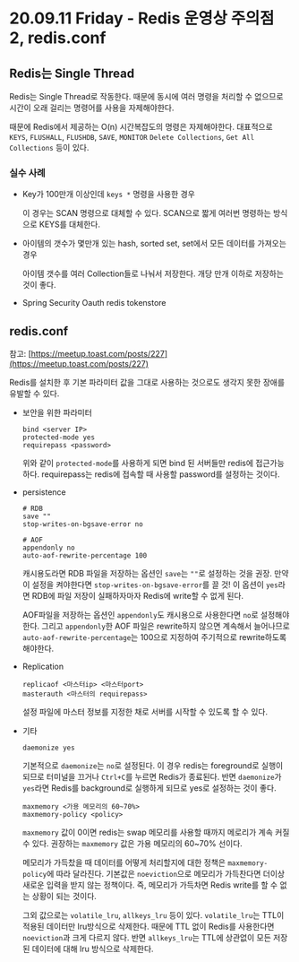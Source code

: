 # 20.09.11 Friday - Redis 운영상 주의점 2, redis.conf

## Redis는 Single Thread

Redis는 Single Thread로 작동한다. 때문에 동시에 여러 명령을 처리할 수 없으므로 시간이 오래 걸리는 명령어를 사용을 자제해야한다.

때문에 Redis에서 제공하는 O(n) 시간복잡도의 명령은 자제해야한다. 대표적으로 `KEYS`, `FLUSHALL`, `FLUSHDB`, `SAVE`, `MONITOR` `Delete Collections`, `Get All Collections` 등이 있다.

### 실수 사례

- Key가 100만개 이상인데 `keys *` 명령을 사용한 경우

    이 경우는 SCAN 명령으로 대체할 수 있다. SCAN으로 짧게 여러번 명령하는 방식으로 KEYS를 대체한다.

- 아이템의 갯수가 몇만개 있는 hash, sorted set, set에서 모든 데이터를 가져오는 경우

    아이템 갯수를 여러 Collection들로 나눠서 저장한다. 개당 만개 이하로 저장하는 것이 좋다.

- Spring Security Oauth redis tokenstore

## redis.conf

참고: [https://meetup.toast.com/posts/227](https://meetup.toast.com/posts/227)

Redis를 설치한 후 기본 파라미터 값을 그대로 사용하는 것으로도 생각지 못한 장애를 유발할 수 있다.

- 보안을 위한 파라미터

    ```
    bind <server IP>
    protected-mode yes
    requirepass <password>
    ```

    위와 같이 `protected-mode`를 사용하게 되면 bind 된 서버들만 redis에 접근가능하다. requirepass는 redis에 접속할 때 사용할 password를 설정하는 것이다.

- persistence

    ```
    # RDB
    save ""
    stop-writes-on-bgsave-error no

    # AOF
    appendonly no
    auto-aof-rewrite-percentage 100 
    ```

    캐시용도라면 RDB 파일을 저장하는 옵션인 `save`는 `""`로 설정하는 것을 권장. 만약 이 설정을 켜야한다면 `stop-writes-on-bgsave-error`를 끌 것! 이 옵션이 `yes`라면 RDB에 파일 저장이 실패하자마자 Redis에 write할 수 없게 된다.

    AOF파일을 저장하는 옵션인 `appendonly`도 캐시용으로 사용한다면 `no`로 설정해야한다. 그리고 `appendonly`한 AOF 파일은 rewrite하지 않으면 계속해서 늘어나므로 `auto-aof-rewrite-percentage`는 100으로 지정하여 주기적으로 rewrite하도록 해야한다.

- Replication

    ```
    replicaof <마스터ip> <마스터port>
    masterauth <마스터의 requirepass>
    ```

    설정 파일에 마스터 정보를 지정한 채로 서버를 시작할 수 있도록 할 수 있다.

- 기타

    ```
    daemonize yes
    ```

    기본적으로 `daemonize`는 `no`로 설정된다. 이 경우 redis는 foreground로 실행이 되므로 터미널을 끄거나 `Ctrl+C`를 누르면 Redis가 종료된다. 반면 `daemonize`가 `yes`라면 Redis를 background로 실행하게 되므로 yes로 설정하는 것이 좋다.

    ```
    maxmemory <가용 메모리의 60~70%>
    maxmemory-policy <policy>
    ```

    `maxmemory` 값이 0이면 redis는 swap 메모리를 사용할 때까지 메로리가 계속 커질 수 있다. 권장하는 `maxmemory` 값은 가용 메모리의 60~70% 선이다.

    메모리가 가득찼을 때 데이터를 어떻게 처리할지에 대한 정책은 `maxmemory-policy`에 따라 달라진다. 기본값은 `noeviction`으로 메모리가 가득찬다면 더이상 새로운 입력을 받지 않는 정책이다. 즉, 메모리가 가득차면 Redis write를 할 수 없는 상황이 되는 것이다.

    그외 값으로는 `volatile_lru`, `allkeys_lru` 등이 있다. `volatile_lru`는 TTL이 적용된 데이터만 lru방식으로 삭제한다. 때문에 TTL 없이 Redis를 사용한다면 `noeviction`과 크게 다르지 않다. 반면 `allkeys_lru`는 TTL에 상관없이 모든 저장된 데이터에 대해 lru 방식으로 삭제한다.